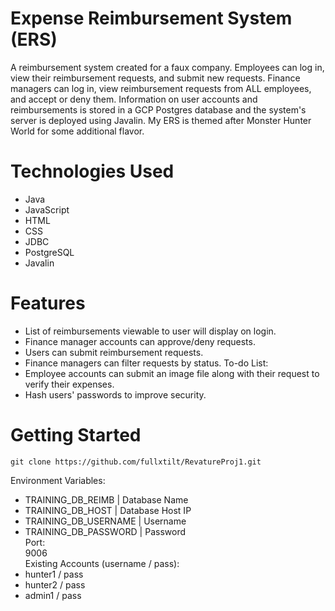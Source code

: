 # Expense Reimbursement System (ERS)
A reimbursement system created for a faux company. Employees can log in, view their reimbursement requests, and submit new requests. Finance managers can log in, view reimbursement requests from ALL employees, and accept or deny them. Information on user accounts and reimbursements is stored in a GCP Postgres database and the system's server is deployed using Javalin. My ERS is themed after Monster Hunter World for some additional flavor.

# Technologies Used
* Java
* JavaScript 
* HTML 
* CSS
* JDBC 
* PostgreSQL 
* Javalin

# Features
* List of reimbursements viewable to user will display on login.
* Finance manager accounts can approve/deny requests.
* Users can submit reimbursement requests.
* Finance managers can filter requests by status.
To-do List:
* Employee accounts can submit an image file along with their request to verify their expenses. 
* Hash users' passwords to improve security.

# Getting Started
```
git clone https://github.com/fullxtilt/RevatureProj1.git
```
Environment Variables:
* TRAINING_DB_REIMB     | Database Name
* TRAINING_DB_HOST      | Database Host IP
* TRAINING_DB_USERNAME  | Username
* TRAINING_DB_PASSWORD  | Password  
Port:  
9006  
Existing Accounts (username / pass):  
* hunter1 / pass
* hunter2 / pass
* admin1 / pass
